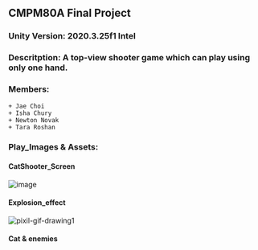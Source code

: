 ## CMPM80A Final Project
### **Unity Version:** 2020.3.25f1 Intel 
### **Descritption:** A top-view shooter game which can play using only one hand.
### **Members:** 
    + Jae Choi 
    + Isha Chury 
    + Newton Novak 
    + Tara Roshan
### **Play_Images & Assets:**
#### CatShooter_Screen
![image](https://github.com/Serepha0921/CatShooter_CMPM80A/assets/25620864/aa9c41e6-9032-4e84-ae3a-eca042e45717)

#### Explosion_effect
![pixil-gif-drawing1](https://github.com/Serepha0921/CatShooter_CMPM80A/assets/25620864/5316502d-0a47-4c7f-9349-8bafc989f1b4)

#### Cat & enemies


